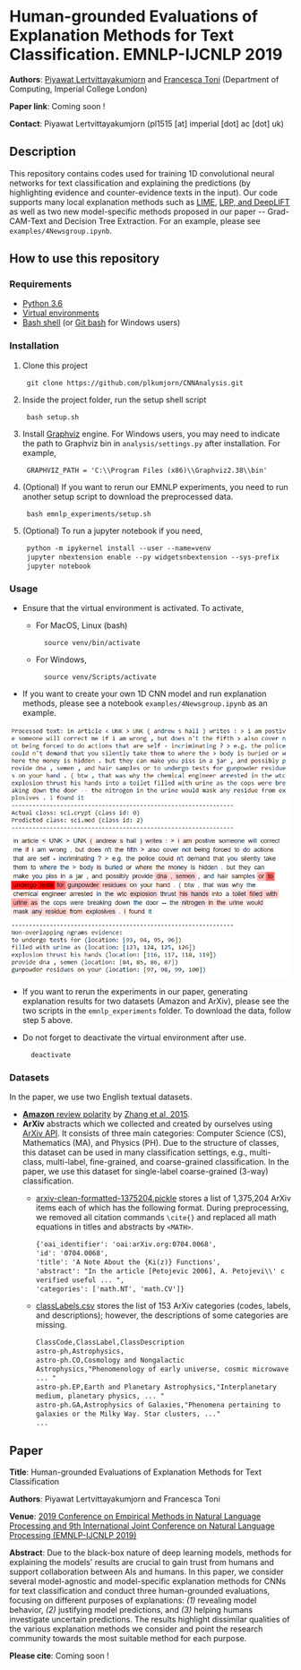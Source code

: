 # Human-grounded Evaluations of Explanation Methods for Text Classification. EMNLP-IJCNLP 2019
**Authors**: [Piyawat Lertvittayakumjorn](https://www.doc.ic.ac.uk/~pl1515/) and [Francesca Toni](https://www.doc.ic.ac.uk/~ft/) (Department of Computing, Imperial College London)

**Paper link**: Coming soon !

**Contact**: Piyawat Lertvittayakumjorn (pl1515 [at] imperial [dot] ac [dot] uk)

## Description
This repository contains codes used for training 1D convolutional neural networks for text classification and explaining the predictions (by highlighting evidence and counter-evidence texts in the input). Our code supports many local explanation methods such as [LIME](https://github.com/marcotcr/lime), [LRP, and DeepLIFT](https://github.com/albermax/innvestigate) as well as two new model-specific methods proposed in our paper -- Grad-CAM-Text and Decision Tree Extraction. For an example, please see `examples/4Newsgroup.ipynb`.   

## How to use this repository
### Requirements
- [Python 3.6](https://www.python.org/downloads/release/python-360/)
- [Virtual environments](https://virtualenv.pypa.io/en/stable/installation/)
- [Bash shell](https://www.gnu.org/software/bash/) (or [Git bash](https://git-scm.com/downloads) for Windows users)

### Installation
1. Clone this project
	
	    git clone https://github.com/plkumjorn/CNNAnalysis.git

2. Inside the project folder, run the setup shell script

		bash setup.sh

3. Install [Graphviz](https://www.graphviz.org/download/) engine. For Windows users, you may need to indicate the path to Graphviz bin in `analysis/settings.py` after installation. For example,

		GRAPHVIZ_PATH = 'C:\\Program Files (x86)\\Graphviz2.38\\bin'

4. (Optional) If you want to rerun our EMNLP experiments, you need to run another setup script to download the preprocessed data.

		bash emnlp_experiments/setup.sh

5. (Optional) To run a jupyter notebook if you need,

		python -m ipykernel install --user --name=venv
		jupyter nbextension enable --py widgetsnbextension --sys-prefix
		jupyter notebook

### Usage
- Ensure that the virtual environment is activated. To activate, 
	- For MacOS, Linux (bash)

			source venv/bin/activate
	- For Windows,

			source venv/Scripts/activate
- If you want to create your own 1D CNN model and run explanation methods, please see a notebook `examples/4Newsgroup.ipynb` as an example.<br/>
<img src="examples/example_analysis.PNG" alt="An example of local explanation" width="500" height="450"/>

- If you want to rerun the experiments in our paper, generating explanation results for two datasets (Amazon and ArXiv), please see the two scripts in the `emnlp_experiments` folder. To download the data, follow step 5 above.
- Do not forget to deactivate the virtual environment after use.

		deactivate

### Datasets
In the paper, we use two English textual datasets.

- [**Amazon** review polarity](http://goo.gl/JyCnZq) by [Zhang et al, 2015](https://papers.nips.cc/paper/5782-character-level-convolutional-networks-for-text-classification.pdf).
- **ArXiv** abstracts which we collected and created by ourselves using [ArXiv API](https://arxiv.org/help/api). It consists of three main categories: Computer Science (CS), Mathematics (MA), and Physics (PH). Due to the structure of classes, this dataset can be used in many classification settings, e.g., multi-class, multi-label, fine-grained, and coarse-grained classification. In the paper, we use this dataset for single-label coarse-grained (3-way) classification. 
	- [arxiv-clean-formatted-1375204.pickle](https://imperialcollegelondon.box.com/s/meeo6wpa0vz0c8vlhkfe8jxd0bjog6jh) stores a list of 1,375,204 ArXiv items each of which has the following format. During preprocessing, we removed all citation commands `\cite{}` and replaced all math equations in titles and abstracts by `<MATH>`.

		```
		{'oai_identifier': 'oai:arXiv.org:0704.0068', 
		'id': '0704.0068', 
		'title': 'A Note About the {Ki(z)} Functions', 
		'abstract': "In the article [Petojevic 2006], A. Petojevi\\' c verified useful ... ", 
		'categories': ['math.NT', 'math.CV']}
		```

	- [classLabels.csv](https://imperialcollegelondon.box.com/s/mb1qc22j059l0h5iszxgpcose7ivd6mn) stores the list of 153 ArXiv categories (codes, labels, and descriptions); however, the descriptions of some categories are missing.

		```
		ClassCode,ClassLabel,ClassDescription
		astro-ph,Astrophysics,
		astro-ph.CO,Cosmology and Nongalactic Astrophysics,"Phenomenology of early universe, cosmic microwave ... "
		astro-ph.EP,Earth and Planetary Astrophysics,"Interplanetary medium, planetary physics, ... "
		astro-ph.GA,Astrophysics of Galaxies,"Phenomena pertaining to galaxies or the Milky Way. Star clusters, ..."
		...
		```

## Paper
**Title**: Human-grounded Evaluations of Explanation Methods for Text Classification

**Authors**: Piyawat Lertvittayakumjorn and Francesca Toni

**Venue**: [2019 Conference on Empirical Methods in Natural Language Processing and 9th International Joint Conference on Natural Language Processing (EMNLP-IJCNLP 2019)](https://www.emnlp-ijcnlp2019.org/)


**Abstract**: Due to the black-box nature of deep learning models, methods for explaining the models' results are crucial to gain trust from humans and support collaboration between AIs and humans. In this paper, we consider several model-agnostic and model-specific explanation methods for CNNs for text classification and conduct three human-grounded evaluations, focusing  on different purposes of explanations: _(1)_ revealing model behavior, _(2)_ justifying model predictions, and _(3)_ helping humans investigate uncertain predictions. The results highlight dissimilar qualities of the various explanation methods we consider and point the research community towards the most suitable method for each purpose.

**Please cite**: Coming soon !

<!--
### Installation
I'm writing a script to make the installation easier. In the meantime, you can follow these steps to install and run the codes.

1. Clone this project
	
	    git clone https://github.com/plkumjorn/CNNAnalysis.git

2. Inside the project folder, create a virtual environment for the project. 

		virtualenv venv
	
3. To begin using the virtual environment,
    - For Windows,

			source venv/Scripts/activate

	- For MacOS, Linux (bash)

			source venv/bin/activate

4. Install all the required libraries. 
	
		pip install -r requirements.txt

5. To run a jupyter notebook if you need,

		python -m ipykernel install --user --name=venv
		jupyter nbextension enable --py widgetsnbextension --sys-prefix
		jupyter notebook
-->